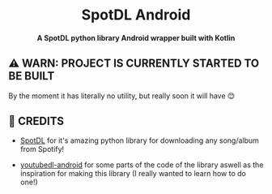 <div align="center">
<h1>SpotDL Android</h1>
</div>
<div align="center">
<h4>A SpotDL python library Android wrapper built with Kotlin</h4>
</div>

## ⚠️ WARN: PROJECT IS CURRENTLY STARTED TO BE BUILT
By the moment it has literally no utility, but really soon it will have 😊

## 👷 CREDITS
- [SpotDL](https://github.com/spotDL) for it's amazing python library for downloading any song/album from Spotify!

- [youtubedl-android](https://github.com/yausername/youtubedl-android) for some parts of the code of the library aswell as the inspiration for making this library (I really wanted to learn how to do one!)
